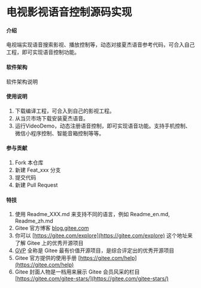 # 电视影视语音控制源码实现

#### 介绍
电视端实现语音搜索影视、播放控制等，动态对接夏杰语音参考代码，可合入自己工程，即可实现语音控制功能。

#### 软件架构
软件架构说明


#### 使用说明

1.  下载编译工程，可合入到自己的影视工程。
2.  从当贝市场下载安装夏杰语音。
3.  运行VideoDemo，动态注册语音控制，即可实现语音功能。支持手机控制、微信小程序控制、智能音箱控制等等。

#### 参与贡献

1.  Fork 本仓库
2.  新建 Feat_xxx 分支
3.  提交代码
4.  新建 Pull Request


#### 特技

1.  使用 Readme\_XXX.md 来支持不同的语言，例如 Readme\_en.md, Readme\_zh.md
2.  Gitee 官方博客 [blog.gitee.com](https://blog.gitee.com)
3.  你可以 [https://gitee.com/explore](https://gitee.com/explore) 这个地址来了解 Gitee 上的优秀开源项目
4.  [GVP](https://gitee.com/gvp) 全称是 Gitee 最有价值开源项目，是综合评定出的优秀开源项目
5.  Gitee 官方提供的使用手册 [https://gitee.com/help](https://gitee.com/help)
6.  Gitee 封面人物是一档用来展示 Gitee 会员风采的栏目 [https://gitee.com/gitee-stars/](https://gitee.com/gitee-stars/)
